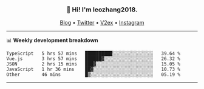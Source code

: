 <h3 align="center">👋 Hi! I'm leozhang2018.</h3>
<p align="center">
  <a href="https://leozhang2018.me">Blog</a> •
  <a href="https://twitter.com/leozhang2018">Twitter</a> •
  <a href="https://www.v2ex.com/member/leozhang">V2ex</a> •
  <a href="https://www.instagram.com/leozhanghere">Instagram</a>
</p>

-------

📊 **Weekly development breakdown**
<!--START_SECTION:waka-->

```text
TypeScript   5 hrs 57 mins   ██████████░░░░░░░░░░░░░░░   39.64 %
Vue.js       3 hrs 57 mins   ██████▓░░░░░░░░░░░░░░░░░░   26.32 %
JSON         2 hrs 15 mins   ███▓░░░░░░░░░░░░░░░░░░░░░   15.05 %
JavaScript   1 hr 36 mins    ██▓░░░░░░░░░░░░░░░░░░░░░░   10.73 %
Other        46 mins         █▒░░░░░░░░░░░░░░░░░░░░░░░   05.19 %
```

<!--END_SECTION:waka-->
-------
